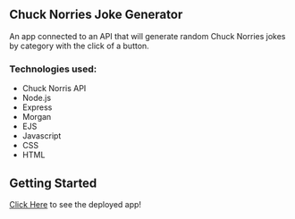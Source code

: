 ## Chuck Norries Joke Generator
An app connected to an API that will generate random Chuck Norries jokes by category with the click of a button. 


### Technologies used: 
- Chuck Norris API
- Node.js
- Express
- Morgan
- EJS
- Javascript
- CSS
- HTML

## Getting Started
[Click Here](https://random-chucknorris-jokes.herokuapp.com/) to see the deployed app!